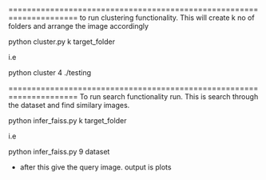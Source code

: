 =====================================================================
to run clustering functionality. This will create k no of folders and
arrange the image accordingly

python cluster.py k target_folder

i.e

python cluster 4 ./testing


=====================================================================
To run search functionality run. This is search through the dataset and
find similary images.

python infer_faiss.py k target_folder

i.e

python infer_faiss.py 9 dataset

* after this give the query image. output is plots


